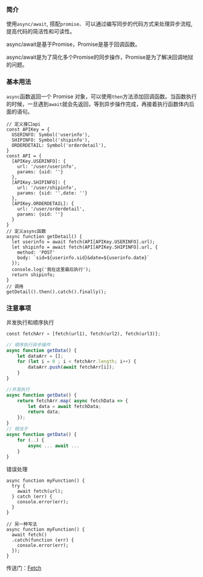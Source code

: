 ### 简介

使用`async/await`, 搭配`promise，` 可以通过编写同步的代码方式来处理异步流程, 提高代码的简洁性和可读性。

async/await是基于Promise，Promise是基于回调函数。

async/await是为了简化多个Promise的同步操作，Promise是为了解决回调地狱的问题。

### 基本用法

`async`函数返回一个 Promise 对象，可以使用`then`方法添加回调函数。当函数执行的时候，一旦遇到`await`就会先返回，等到异步操作完成，再接着执行函数体内后面的语句。

    // 定义接口api
    const APIKey = {
      USERINFO: Symbol('userinfo'),
      SHIPINFO: Symbol('shipinfo'),
      ORDERDETAIL: Symbol('orderdetail'),
    }
    const API = {
      [APIKey.USERINFO]: {
        url: '/user/userinfo',
        params: {uid: ''}
      },
      [APIKey.SHIPINFO]: {
        url: '/user/shipinfo',
        params: {sid: '',date: ''}
      },
      [APIKey.ORDERDETAIL]: {
        url: '/user/orderdetail',
        params: {oid: ''}
      }
    }
    // 定义async函数
    async function getDetail() {
      let userinfo = await fetch(API[APIKey.USERINFO].url);
      let shipinfo = await fetch(API[APIKey.SHIPINFO].url, {
        method: 'POST'
        body: `sid=${userinfo.sid}&date=${userinfo.date}`
      });
      console.log('我在这里最后执行');
      return shipinfo;
    }
    // 调用
    getDetail().then().catch().finally();

### 注意事项

并发执行和顺序执行

```py
const fetchArr = [fetch(url1), fetch(url2), fetch(url3)];
```

```js
// 顺序执行异步操作
async function getData() {
    let dataArr = [];
    for (let i = 0 ; i < fetchArr.length; i++) {
        dataArr.push(await fetchArr[i]);
    }
}
```

```js
//并发执行
async function getData() {
    return fetchArr.map( async fetchData => {
        let data = await fetchData;
        return data;
    });
}
// 相当于
async function getData() {
    for (..) {
        async ... await ... 
    }
}
```

错误处理

```
async function myFunction() {
  try {
    await fetch(url);
  } catch (err) {
    console.error(err);
  }
}

// 另一种写法
async function myFunction() {
  await fetch()
  .catch(function (err) {
    console.error(err);
  });
}
```

传送门：[Fetch](https://developer.mozilla.org/zh-CN/docs/Web/API/Fetch_API)

